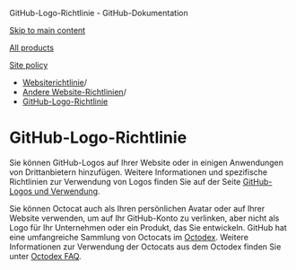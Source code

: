 GitHub-Logo-Richtlinie - GitHub-Dokumentation

[Skip to main content](#main-content)

[All products](/de)

[Site policy](/site-policy)

* [Websiterichtlinie](/de/site-policy)/
* [Andere Website-Richtlinien](/de/site-policy/other-site-policies)/
* [GitHub-Logo-Richtlinie](/de/site-policy/other-site-policies/github-logo-policy)

GitHub-Logo-Richtlinie
==========

Sie können GitHub-Logos auf Ihrer Website oder in einigen Anwendungen von Drittanbietern hinzufügen. Weitere Informationen und spezifische Richtlinien zur Verwendung von Logos finden Sie auf der Seite [GitHub-Logos und Verwendung](https://github.com/logos).

Sie können Octocat auch als Ihren persönlichen Avatar oder auf Ihrer Website verwenden, um auf Ihr GitHub-Konto zu verlinken, aber nicht als Logo für Ihr Unternehmen oder ein Produkt, das Sie entwickeln. GitHub hat eine umfangreiche Sammlung von Octocats im [Octodex](https://octodex.github.com/). Weitere Informationen zur Verwendung der Octocats aus dem Octodex finden Sie unter [Octodex FAQ](https://octodex.github.com/faq/).
